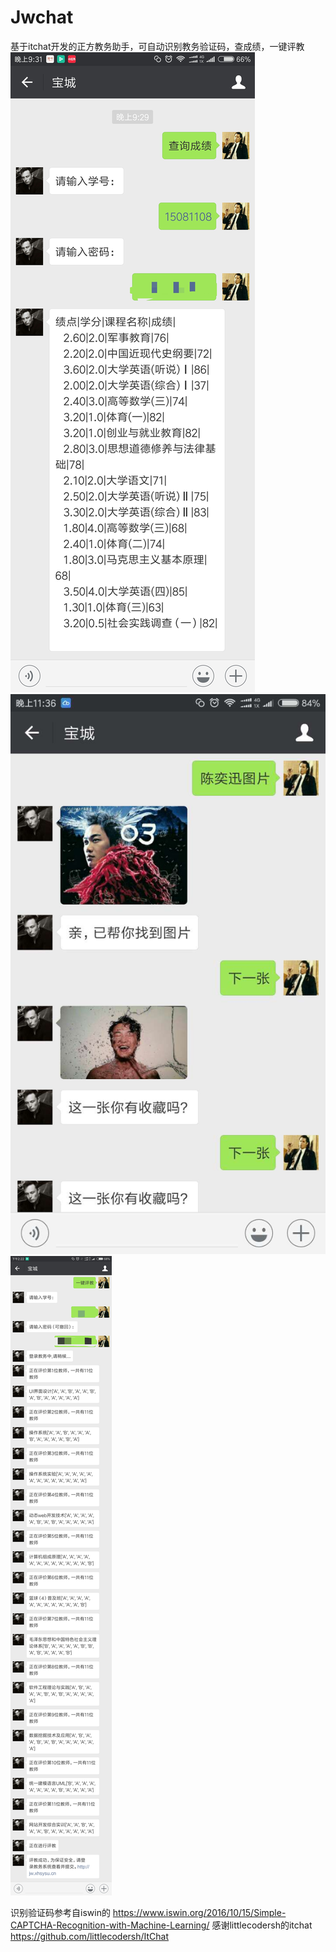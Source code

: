 # Jwchat
基于itchat开发的正方教务助手，可自动识别教务验证码，查成绩，一键评教
![images](https://github.com/Rokuki/Jwchat/blob/master/screenshot/check_score.jpg)
![images](https://github.com/Rokuki/Jwchat/blob/master/screenshot/find_img.jpg)
![images](https://github.com/Rokuki/Jwchat/blob/master/screenshot/do_evaluate.jpg)

识别验证码参考自iswin的 https://www.iswin.org/2016/10/15/Simple-CAPTCHA-Recognition-with-Machine-Learning/
感谢littlecodersh的itchat https://github.com/littlecodersh/ItChat
